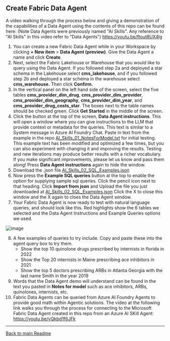 ## Create Fabric Data Agent

A video walking through the process below and giving a demonstration of the capabilities of a Data Agent using the contents of this repo can be found here:  (Note Data Agents were previously named "AI Skills". Any reference to "AI Skills" in this video refer to "Data Agents")    https://youtu.be/ftout8UX4lg 

1. You can create a new Fabric Data Agent while in your Workspace by clicking **+ New item** > **Data Agent (preview)**. Give the Data Agent a name and click **Create**.
2. Next, select the Fabric Lakehouse or Warehouse that you would like to query using the Data Agent. If you followed step 2a and deployed a star schema in the Lakehouse select **cms_lakehouse**, and if you followed step 2b and deployed a star schema in the warehouse select **cms_warehouse.** Then click **Confirm.**
3. In the vertical panel on the left hand side of the screen, select the five tables **cms_provider_dim_drug**, **cms_provider_dim_provider**, **cms_provider_dim_geography**, **cms_provider_dim_year**, and **cms_provider_drug_costs_star**. The boxes next to the table names should be checked green. Click **Get Started** in the middle of the screen.
4. Click the button at the top of the screen,  **Data Agent instructions**. This will open a window where you can give instructions to the LLM that provide context or metadata for the queries. This text is similar to a System message in Azure AI Foundry Chat. Paste in text from the example in the repo [AI_Skills_01_NotesForModel.txt](../scripts/AI_Skills_01_NotesForModel.txt) for initial testing. This example text has been modified and optimized a few times, but you can also experiment with changing it and improving the results. Testing and new iterations may produce better results with a richer vocabulary. If you make significant improvements, please let us know and pass them along! Press **Data Agent instructions** again to hide the window.  
5. Download the .json file [AI_Skills_02_SQL_Examples.json](../scripts/AI_Skills_02_SQL_Examples.json)
6. Now press the **Example SQL queries** button at the top to enable the option for supplying sample sql queries. Click the pencil icon next to that heading. Click **Import from json** and Upload the file you just downloaded at [AI_Skills_02_SQL_Examples.json](../scripts/AI_Skills_02_SQL_Examples.json)   Click the X to close this window and the X again to cloes the Data Agent window.
7. Your Fabric Data Agent is now ready to test with natural language queries, and should look like this.  Red highlights show the 6 tables we selected and the Data Agent Instructions and Example Queries options we used.


![image](https://github.com/user-attachments/assets/d8bd2e1a-160f-48fa-9bd0-56cd18f77ef6)

8. A few examples of queries to try include.  Copy and paste these into the agent query box to try them.
   - Show the top 10 quinolone drugs prescribed by internists in florida in 2022
   - Show the Top 20 internists in Maine prescribing ace inhibitors in 2021
   - Show the top 5 doctors prescribing ARBs in Atlanta Georgia with the last name Smith in the year 2019
9. Words that the Data Agent demo will understand can be found in the text you pasted in **Notes for model** such as ace inhibitors, ARBs, quinolones, internists, etc.
10. Fabric Data Agents can be queried from Azure AI Foundry Agents to provide good math within Agentic solutions. The video at the following link walks you through the process for connecting to the Microsoft Fabric Data Agent created in this repo from an Azure AI SKill Agent: https://youtu.be/yQkbd1f6JFk  

*** 
[Back to main Readme](../Readme.md#step-5-create-AI-skill)
